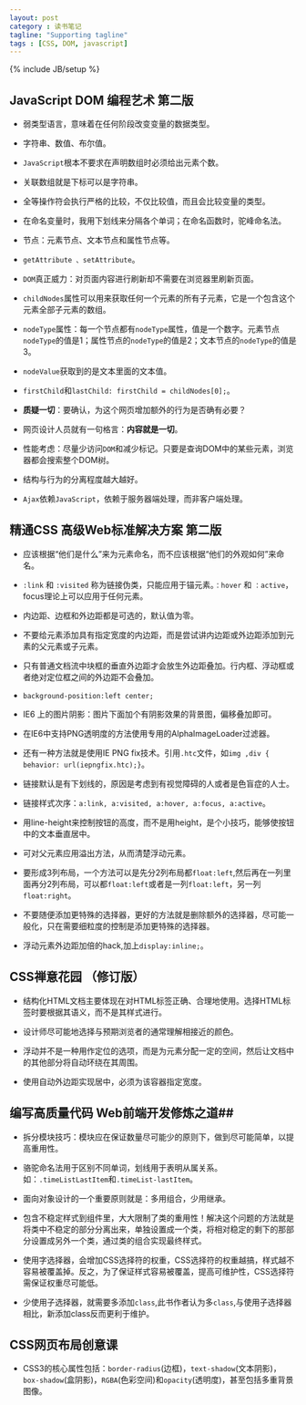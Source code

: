 ```yaml
---
layout: post
category : 读书笔记
tagline: "Supporting tagline"
tags : [CSS, DOM, javascript]
---
```


{% include JB/setup %}

## JavaScript DOM 编程艺术 第二版 ##


-  弱类型语言，意味着在任何阶段改变变量的数据类型。

-  字符串、数值、布尔值。

- `JavaScript`根本不要求在声明数组时必须给出元素个数。

-  关联数组就是下标可以是字符串。

-  全等操作符会执行严格的比较，不仅比较值，而且会比较变量的类型。

-  在命名变量时，我用下划线来分隔各个单词；在命名函数时，驼峰命名法。

-  节点：元素节点、文本节点和属性节点等。

<!--break-->

-  `getAttribute 、setAttribute`。

-  `DOM`真正威力：对页面内容进行刷新却不需要在浏览器里刷新页面。

-  `childNodes`属性可以用来获取任何一个元素的所有子元素，它是一个包含这个元素全部子元素的数组。

-  `nodeType`属性：每一个节点都有`nodeType`属性，值是一个数字。元素节点`nodeType`的值是1；属性节点的`nodeType`的值是2；文本节点的`nodeType`的值是3。

-  `nodeValue`获取到的是文本里面的文本值。

-  `firstChild`和`lastChild: firstChild = childNodes[0];`。

-  **质疑一切**：要确认，为这个网页增加额外的行为是否确有必要？

-  网页设计人员就有一句格言：**内容就是一切**。

-  性能考虑：尽量少访问`DOM`和减少标记。只要是查询DOM中的某些元素，浏览器都会搜索整个DOM树。

-  结构与行为的分离程度越大越好。

- `Ajax`依赖`JavaScript`，依赖于服务器端处理，而非客户端处理。

## 精通CSS 高级Web标准解决方案 第二版 ##

-  应该根据“他们是什么”来为元素命名，而不应该根据“他们的外观如何”来命名。

-  `:link` 和 `:visited` 称为链接伪类，只能应用于锚元素。`：hover` 和 `：active`，focus理论上可以应用于任何元素。 


-  内边距、边框和外边距都是可选的，默认值为零。

-  不要给元素添加具有指定宽度的内边距，而是尝试讲内边距或外边距添加到元素的父元素或子元素。

-  只有普通文档流中块框的垂直外边距才会放生外边距叠加。行内框、浮动框或者绝对定位框之间的外边距不会叠加。

-  `background-position:left center;`


- IE6 上的图片阴影：图片下面加个有阴影效果的背景图，偏移叠加即可。


-  在IE6中支持PNG透明度的方法使用专用的AlphaImageLoader过滤器。


-  还有一种方法就是使用IE PNG fix技术。引用`.htc`文件，如`img ,div { behavior: url(iepngfix.htc);}`。

-  链接默认是有下划线的，原因是考虑到有视觉障碍的人或者是色盲症的人士。

- 链接样式次序：`a:link, a:visited, a:hover, a:focus, a:active`。

- 用line-height来控制按钮的高度，而不是用height，是个小技巧，能够使按钮中的文本垂直居中。

-  可对父元素应用溢出方法，从而清楚浮动元素。

-  要形成3列布局，一个方法可以是先分2列布局都`float:left`,然后再在一列里面再分2列布局，可以都`float:left`或者是一列`float:left`，另一列`float:right`。

-  不要随便添加更特殊的选择器，更好的方法就是删除额外的选择器，尽可能一般化，只在需要细粒度的控制是添加更特殊的选择器。

- 浮动元素外边距加倍的hack,加上`display:inline;`。

## CSS禅意花园 （修订版） ##

-  结构化HTML文档主要体现在对HTML标签正确、合理地使用。选择HTML标签时要根据其语义，而不是其样式进行。

-  设计师尽可能地选择与预期浏览者的通常理解相接近的颜色。

-  浮动并不是一种用作定位的选项，而是为元素分配一定的空间，然后让文档中的其他部分将自动环绕在其周围。

-  使用自动外边距实现居中，必须为该容器指定宽度。

## 编写高质量代码 Web前端开发修炼之道##

-  拆分模块技巧：模块应在保证数量尽可能少的原则下，做到尽可能简单，以提高重用性。

-  骆驼命名法用于区别不同单词，划线用于表明从属关系。如：`.timeListLastItem`和`.timeList-lastItem`。

-  面向对象设计的一个重要原则就是：多用组合，少用继承。

- 包含不稳定样式到组件里，大大限制了类的重用性！解决这个问题的方法就是将类中不稳定的部分分离出来，单独设置成一个类，将相对稳定的剩下的那部分设置成另外一个类，通过类的组合实现最终样式。

-  使用字选择器，会增加CSS选择符的权重，CSS选择符的权重越搞，样式越不容易被覆盖掉。反之，为了保证样式容易被覆盖，提高可维护性，CSS选择符需保证权重尽可能低。

- 少使用子选择器，就需要多添加`class`,此书作者认为多`class`,与使用子选择器相比，新添加class反而更利于维护。 

## CSS网页布局创意课 ##

-  CSS3的核心属性包括：`border-radius`(边框)，`text-shadow`(文本阴影)，`box-shadow`(盒阴影)，`RGBA`(色彩空间)和`opacity`(透明度)，甚至包括多重背景图像。


